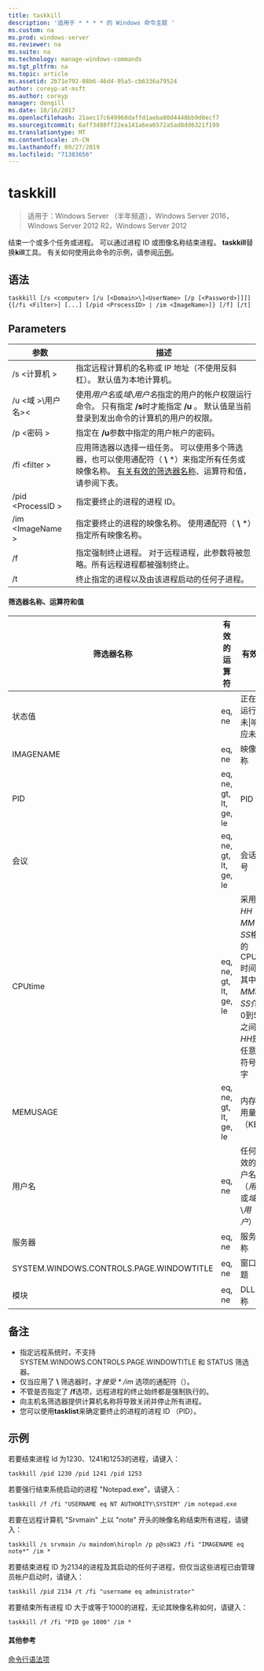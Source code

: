 ```yaml
---
title: taskkill
description: '适用于 * * * * 的 Windows 命令主题 '
ms.custom: na
ms.prod: windows-server
ms.reviewer: na
ms.suite: na
ms.technology: manage-windows-commands
ms.tgt_pltfrm: na
ms.topic: article
ms.assetid: 2b71e792-08b6-46d4-95a5-cb6336a79524
author: coreyp-at-msft
ms.author: coreyp
manager: dongill
ms.date: 10/16/2017
ms.openlocfilehash: 21aec17c649960daffd1aeba80d4448bb9d0ecf7
ms.sourcegitcommit: 6aff3d88ff22ea141a6ea6572a5ad8dd6321f199
ms.translationtype: MT
ms.contentlocale: zh-CN
ms.lasthandoff: 09/27/2019
ms.locfileid: "71383656"
---
```

# <a name="taskkill"></a>taskkill

>适用于：Windows Server （半年频道），Windows Server 2016，Windows Server 2012 R2，Windows Server 2012

结束一个或多个任务或进程。 可以通过进程 ID 或图像名称结束进程。 **taskkill**替换**kill**工具。
有关如何使用此命令的示例，请参阅[示例](#examples)。

## <a name="syntax"></a>语法

```
taskkill [/s <computer> [/u [<Domain>\]<UserName> [/p [<Password>]]]] {[/fi <Filter>] [...] [/pid <ProcessID> | /im <ImageName>]} [/f] [/t]
```

## <a name="parameters"></a>Parameters

|         参数         |                                                                                                                                        描述                                                                                                                                        |
|---------------------------|-------------------------------------------------------------------------------------------------------------------------------------------------------------------------------------------------------------------------------------------------------------------------------------------|
|      /s \<计算机 >       |                                                                                    指定远程计算机的名称或 IP 地址（不使用反斜杠）。 默认值为本地计算机。                                                                                     |
| /u \<域 >\\用户名>\< | 使用*用户名*或*域*\\*用户名*指定的用户的帐户权限运行命令。 只有指定 **/s**时才能指定 **/u** 。 默认值是当前登录到发出命令的计算机的用户的权限。 |
|      /p \<密码 >       |                                                                                                   指定在 **/u**参数中指定的用户帐户的密码。                                                                                                   |
|       /fi \<filter >       |          应用筛选器以选择一组任务。 可以使用多个筛选器，也可以使用通配符（ **\\** \*）来指定所有任务或映像名称。 [有关有效的筛选器名称](#filter-names-operators-and-values)、运算符和值，请参阅下表。           |
|     /pid \<ProcessID >     |                                                                                                                 指定要终止的进程的进程 ID。                                                                                                                 |
|     /im \<ImageName >      |                                                                                指定要终止的进程的映像名称。 使用通配符（ **\\** \*）指定所有映像名称。                                                                                |
|            /f             |                                                                    指定强制终止进程。 对于远程进程，此参数将被忽略。所有远程进程都被强制终止。                                                                     |
|            /t             |                                                                                                          终止指定的进程以及由该进程启动的任何子进程。                                                                                                          |

#### <a name="filter-names-operators-and-values"></a>筛选器名称、运算符和值

| 筛选器名称 |    有效的运算符     |                                                                有效值                                                                |
|-------------|------------------------|----------------------------------------------------------------------------------------------------------------------------------------------|
|   状态值    |         eq, ne         |                                                 正在&#124;运行未&#124;响应未知                                                 |
|  IMAGENAME  |         eq, ne         |                                                                  映像名称                                                                  |
|     PID     | eq, ne, gt, lt, ge, le |                                                                  PID 值                                                                   |
|   会议   | eq, ne, gt, lt, ge, le |                                                                会话编号                                                                |
|   CPUtime   | eq, ne, gt, lt, ge, le | 采用<em>HH</em> **：** <em>MM</em> **：** <em>SS</em>格式的 CPU 时间，其中*MM*和*SS*介于0到59之间， *HH*是任意无符号数字 |
|  MEMUSAGE   | eq, ne, gt, lt, ge, le |                                                              内存使用量（KB）                                                              |
|  用户名   |         eq, ne         |                                               任何有效的用户名（*用户*或*域*\\*用户*）                                               |
|  服务器   |         eq, ne         |                                                                 服务名称                                                                 |
| SYSTEM.WINDOWS.CONTROLS.PAGE.WINDOWTITLE |         eq, ne         |                                                                 窗口标题                                                                 |
|   模块   |         eq, ne         |                                                                   DLL 名称                                                                   |

## <a name="remarks"></a>备注
* 指定远程系统时，不支持 SYSTEM.WINDOWS.CONTROLS.PAGE.WINDOWTITLE 和 STATUS 筛选器。
* 仅当应用了 **\\** 筛选器时，才<em>接受 * */im</em>* 选项的通配符（）。
* 不管是否指定了 **/f**选项，远程进程的终止始终都是强制执行的。
* 向主机名筛选器提供计算机名称将导致关闭并停止所有进程。
* 您可以使用**tasklist**来确定要终止的进程的进程 ID （PID）。

## <a name="examples"></a>示例

若要结束进程 Id 为1230、1241和1253的进程，请键入：

```
taskkill /pid 1230 /pid 1241 /pid 1253
```

若要强行结束系统启动的进程 "Notepad.exe"，请键入：

```
taskkill /f /fi "USERNAME eq NT AUTHORITY\SYSTEM" /im notepad.exe
```

若要在远程计算机 "Srvmain" 上以 "note" 开头的映像名称结束所有进程，请键入：

```
taskkill /s srvmain /u maindom\hiropln /p p@ssW23 /fi "IMAGENAME eq note*" /im *
```

若要结束进程 ID 为2134的进程及其启动的任何子进程，但仅当这些进程已由管理员帐户启动时，请键入：

```
taskkill /pid 2134 /t /fi "username eq administrator"
```

若要结束所有进程 ID 大于或等于1000的进程，无论其映像名称如何，请键入：

```
taskkill /f /fi "PID ge 1000" /im *
```

#### <a name="additional-references"></a>其他参考
[命令行语法项](command-line-syntax-key.md)
